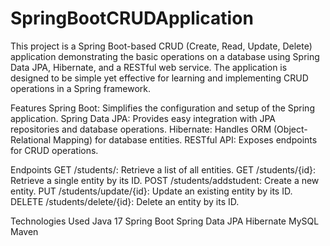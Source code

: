# SpringBootCRUDApplication
This project is a Spring Boot-based CRUD (Create, Read, Update, Delete) application demonstrating the basic operations on a database using Spring Data JPA, Hibernate, and a RESTful web service. The application is designed to be simple yet effective for learning and implementing CRUD operations in a Spring framework.

Features
Spring Boot: Simplifies the configuration and setup of the Spring application.
Spring Data JPA: Provides easy integration with JPA repositories and database operations.
Hibernate: Handles ORM (Object-Relational Mapping) for database entities.
RESTful API: Exposes endpoints for CRUD operations.

Endpoints
GET /students/: Retrieve a list of all entities.
GET /students/{id}: Retrieve a single entity by its ID.
POST /students/addstudent: Create a new entity.
PUT /students/update/{id}: Update an existing entity by its ID.
DELETE /students/delete/{id}: Delete an entity by its ID.

Technologies Used
Java 17
Spring Boot
Spring Data JPA
Hibernate
MySQL 
Maven
